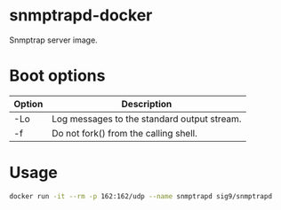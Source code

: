 # snmptrapd-docker

Snmptrap server image.

# Boot options

|Option|Description|
|-----|-----|
|-Lo|Log messages to the standard output stream.|
|-f|Do not fork() from the calling shell.|

# Usage

```sh
docker run -it --rm -p 162:162/udp --name snmptrapd sig9/snmptrapd
```


